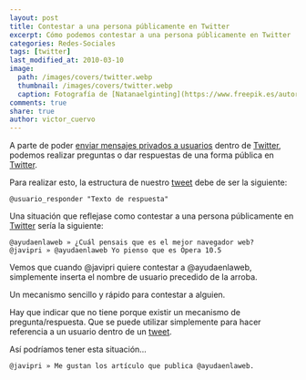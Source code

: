```yaml
---
layout: post
title: Contestar a una persona públicamente en Twitter
excerpt: Cómo podemos contestar a una persona públicamente en Twitter
categories: Redes-Sociales
tags: [twitter]
last_modified_at: 2010-03-10
image:
  path: /images/covers/twitter.webp
  thumbnail: /images/covers/twitter.webp
  caption: Fotografía de [Natanaelginting](https://www.freepik.es/autor/natanaelginting)
comments: true
share: true
author: victor_cuervo
---
```


A parte de poder [enviar mensajes privados a usuarios](https://www.ayudaenlaweb.com/microblogging/enviar-un-mensaje-a-un-usuario-de-twitter/) dentro de [Twitter](https://www.ayudaenlaweb.com/microblogging/que-es-twitter/), podemos realizar preguntas o dar respuestas de una forma pública en [Twitter](https://www.ayudaenlaweb.com/microblogging/que-es-twitter/).


Para realizar esto, la estructura de nuestro [tweet](https://www.ayudaenlaweb.com/microblogging/que-es-un-tweet/) debe de ser la siguiente:


```text
@usuario_responder "Texto de respuesta"
```


Una situación que reflejase como contestar a una persona públicamente en [Twitter](https://www.ayudaenlaweb.com/microblogging/que-es-twitter/) sería la siguiente:


```text
@ayudaenlaweb » ¿Cuál pensais que es el mejor navegador web?
@javipri » @ayudaenlaweb Yo pienso que es Opera 10.5
```


Vemos que cuando @javipri quiere contestar a @ayudaenlaweb, simplemente inserta el nombre de usuario precedido de la arroba.


Un mecanismo sencillo y rápido para contestar a alguien.


Hay que indicar que no tiene porque existir un mecanismo de pregunta/respuesta. Que se puede utilizar simplemente para hacer referencia a un usuario dentro de un [tweet](https://www.ayudaenlaweb.com/microblogging/que-es-un-tweet/).


Así podríamos tener esta situación…


```text
@javipri » Me gustan los artículo que publica @ayudaenlaweb.
```

